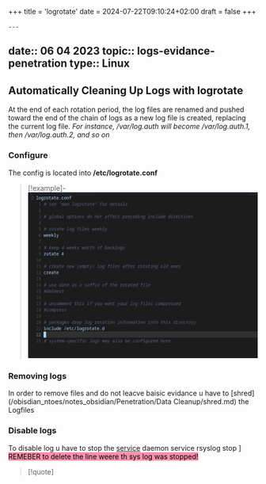 +++
title = 'logrotate'
date = 2024-07-22T09:10:24+02:00
draft = false
+++

    ---
date:: 06 04 2023
topic:: logs-evidance-penetration 
type:: Linux
---
## Automatically Cleaning Up Logs with logrotate
At the end of each rotation period, the log files are renamed and pushed toward the end of the chain of logs as a new log file is created, replacing the current log file. 
*For instance, /var/log.auth will become /var/log.auth.1, then
/var/log.auth.2, and so on*

### Configure 
The config is located into **/etc/logrotate.conf**

>[!example]-
>![LogareteConf_visual.png](/static/LogareteConf_visual.png)

### Removing logs 
In order to remove files and do not leacve baisic evidance u have to [shred](/obisdian_ntoes/notes_obsidian/Penetration/Data Cleanup/shred.md) the Logfiles

### Disable logs 
To disable log u have to stop the [service](/obisdian_ntoes/notes_obsidian/Linux/service.md) daemon 
service rsyslog stop ]
<mark style="background: #FF5582A6;">REMEBER to delete the line weere th sys log was stopped! </mark>
>[!quote] 